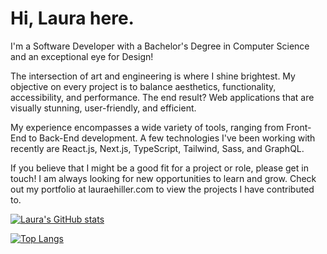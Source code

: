 # Hi, Laura here.

I'm a Software Developer with a Bachelor's Degree in Computer Science and an exceptional eye for Design!

The intersection of art and engineering is where I shine brightest. My objective on every project is to balance aesthetics, functionality, accessibility, and performance. The end result? Web applications that are visually stunning, user-friendly, and efficient.

My experience encompasses a wide variety of tools, ranging from Front-End to Back-End development. A few technologies I've been working with recently are React.js, Next.js, TypeScript, Tailwind, Sass, and GraphQL.

If you believe that I might be a good fit for a project or role, please get in touch! I am always looking for new opportunities to learn and grow. Check out my portfolio at lauraehiller.com to view the projects I have contributed to.

[![Laura's GitHub stats](https://github-readme-stats.vercel.app/api?username=lauraehiller&count_private=true&show_icons=true&rank_icon=github&card_width=500)](https://github.com/lauraehiller/github-readme-stats)

[![Top Langs](https://github-readme-stats.vercel.app/api/top-langs/?username=lauraehiller&layout=compact&card_width=500)](https://github.com/lauraehiller/github-readme-stats)
